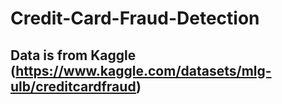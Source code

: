 # Credit-Card-Fraud-Detection

## Data is from Kaggle (https://www.kaggle.com/datasets/mlg-ulb/creditcardfraud)
